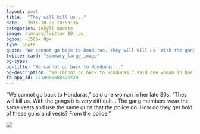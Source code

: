 ```yaml
---
layout: post
title:  "They will kill us..."
date:   2015-10-26 10:53:36
categories: jekyll update
image: /images/Twitter_10.jpg
bgpos: -150px 0px
type: quote
quote: "We cannot go back to Honduras, they will kill us. With the gangs it is very difficult..."
twitter-card: "summary_large_image"
og-type:
og-title: "We cannot go back to Honduras..."
og-description: “We cannot go back to Honduras,” said one woman in her late 30s. “They will kill us. With the gangs it is very difficult... The gang members wear the same vests and use the same guns that the police do. How do they get hold of these guns and vests? From the police.”
fb-app_id: 1718900588328720
---
```


“We cannot go back to Honduras,” said one woman in her late 30s. “They will kill us. With the gangs it is very difficult... The gang members wear the same vests and use the same guns that the police do. How do they get hold of these guns and vests? From the police.”

<img src="{{ page.image }}">